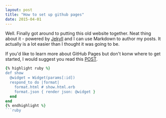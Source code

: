 ```yaml
---
layout: post
title: "How to set up github pages"
date: 2015-04-01
---
```


Well. Finally got around to putting this old website together. Neat thing about it - powered by [Jekyll](http://jekyllrb.com) 
and I can use Markdown to author my posts. It actually is a lot easier than I thought it was going to be.

If you'd like to learn more about GitHub Pages but don't konw where to get started, I would suggest you read this [POST](http://jmcglone.com/guides/github-pages/).

```ruby
{% highlight ruby %}
def show
  @widget = Widget(params[:id])
  respond_to do |format|
    format.html # show.html.erb
    format.json { render json: @widget }
  end
end
{% endhighlight %}
```ruby
